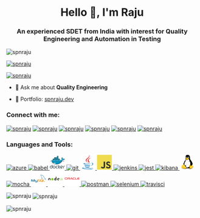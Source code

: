 <h1 align="center">Hello 👋, I'm Raju</h1>
<h3 align="center">An experienced SDET from India with interest for Quality Engineering and Automation in Testing</h3>

<p align="left"> <img src="https://komarev.com/ghpvc/?username=spnraju&label=Profile%20views&color=0e75b6&style=flat-square" alt="spnraju" /> </p>

<p align="left"> <a href="https://github.com/ryo-ma/github-profile-trophy"><img src="https://github-profile-trophy.vercel.app/?username=spnraju" alt="spnraju" /></a> </p>

<p align="left"> <a href="https://twitter.com/spnraju" target="blank"><img src="https://img.shields.io/twitter/follow/spnraju?logo=twitter&style=for-the-badge" alt="spnraju" /></a> </p>

- 💬 Ask me about **Quality Engineering**

- 📄 Portfolio: [spnraju.dev](https://spnraju.dev)

<h3 align="left">Connect with me:</h3>
<p align="left">
<a href="https://codepen.io/spnraju" target="blank"><img align="center" src="https://cdn.jsdelivr.net/npm/simple-icons@3.0.1/icons/codepen.svg" alt="spnraju" height="30" width="40" /></a>
<a href="https://dev.to/spnraju" target="blank"><img align="center" src="https://cdn.jsdelivr.net/npm/simple-icons@3.0.1/icons/dev-dot-to.svg" alt="spnraju" height="30" width="40" /></a>
<a href="https://twitter.com/spnraju" target="blank"><img align="center" src="https://cdn.jsdelivr.net/npm/simple-icons@3.0.1/icons/twitter.svg" alt="spnraju" height="30" width="40" /></a>
<a href="https://linkedin.com/in/spnraju" target="blank"><img align="center" src="https://cdn.jsdelivr.net/npm/simple-icons@3.0.1/icons/linkedin.svg" alt="spnraju" height="30" width="40" /></a>
<a href="https://stackoverflow.com/users/spnraju" target="blank"><img align="center" src="https://cdn.jsdelivr.net/npm/simple-icons@3.0.1/icons/stackoverflow.svg" alt="spnraju" height="30" width="40" /></a>
<a href="https://www.youtube.com/c/spnraju" target="blank"><img align="center" src="https://cdn.jsdelivr.net/npm/simple-icons@3.0.1/icons/youtube.svg" alt="spnraju" height="30" width="40" /></a>
</p>

<h3 align="left">Languages and Tools:</h3>
<p align="left"> <a href="https://azure.microsoft.com/en-in/" target="_blank"> <img src="https://www.vectorlogo.zone/logos/microsoft_azure/microsoft_azure-icon.svg" alt="azure" width="40" height="40"/> </a> <a href="https://babeljs.io/" target="_blank"> <img src="https://www.vectorlogo.zone/logos/babeljs/babeljs-icon.svg" alt="babel" width="40" height="40"/> </a> <a href="https://www.docker.com/" target="_blank"> <img src="https://raw.githubusercontent.com/devicons/devicon/master/icons/docker/docker-original-wordmark.svg" alt="docker" width="40" height="40"/> </a> <a href="https://git-scm.com/" target="_blank"> <img src="https://www.vectorlogo.zone/logos/git-scm/git-scm-icon.svg" alt="git" width="40" height="40"/> </a> <a href="https://www.java.com" target="_blank"> <img src="https://raw.githubusercontent.com/devicons/devicon/master/icons/java/java-original.svg" alt="java" width="40" height="40"/> </a> <a href="https://developer.mozilla.org/en-US/docs/Web/JavaScript" target="_blank"> <img src="https://raw.githubusercontent.com/devicons/devicon/master/icons/javascript/javascript-original.svg" alt="javascript" width="40" height="40"/> </a> <a href="https://www.jenkins.io" target="_blank"> <img src="https://www.vectorlogo.zone/logos/jenkins/jenkins-icon.svg" alt="jenkins" width="40" height="40"/> </a> <a href="https://jestjs.io" target="_blank"> <img src="https://www.vectorlogo.zone/logos/jestjsio/jestjsio-icon.svg" alt="jest" width="40" height="40"/> </a> <a href="https://www.elastic.co/kibana" target="_blank"> <img src="https://www.vectorlogo.zone/logos/elasticco_kibana/elasticco_kibana-icon.svg" alt="kibana" width="40" height="40"/> </a> <a href="https://www.linux.org/" target="_blank"> <img src="https://raw.githubusercontent.com/devicons/devicon/master/icons/linux/linux-original.svg" alt="linux" width="40" height="40"/> </a> <a href="https://mochajs.org" target="_blank"> <img src="https://www.vectorlogo.zone/logos/mochajs/mochajs-icon.svg" alt="mocha" width="40" height="40"/> </a> <a href="https://www.mysql.com/" target="_blank"> <img src="https://raw.githubusercontent.com/devicons/devicon/master/icons/mysql/mysql-original-wordmark.svg" alt="mysql" width="40" height="40"/> </a> <a href="https://nodejs.org" target="_blank"> <img src="https://raw.githubusercontent.com/devicons/devicon/master/icons/nodejs/nodejs-original-wordmark.svg" alt="nodejs" width="40" height="40"/> </a> <a href="https://www.oracle.com/" target="_blank"> <img src="https://raw.githubusercontent.com/devicons/devicon/master/icons/oracle/oracle-original.svg" alt="oracle" width="40" height="40"/> </a> <a href="https://postman.com" target="_blank"> <img src="https://www.vectorlogo.zone/logos/getpostman/getpostman-icon.svg" alt="postman" width="40" height="40"/> </a> <a href="https://www.selenium.dev" target="_blank"> <img src="https://raw.githubusercontent.com/detain/svg-logos/780f25886640cef088af994181646db2f6b1a3f8/svg/selenium-logo.svg" alt="selenium" width="40" height="40"/> </a> <a href="https://travis-ci.org" target="_blank"> <img src="https://www.vectorlogo.zone/logos/travis-ci/travis-ci-icon.svg" alt="travisci" width="40" height="40"/> </a> </p>

<p><img align="left" src="https://github-readme-stats.vercel.app/api/top-langs?username=spnraju&show_icons=true&theme=dark&locale=en&layout=compact" alt="spnraju" /></p>

<p>&nbsp;<img align="center" src="https://github-readme-stats.vercel.app/api?username=spnraju&show_icons=true&theme=dark&locale=en" alt="spnraju" /></p>

<p><img align="center" src="https://github-readme-streak-stats.herokuapp.com/?user=spnraju&" alt="spnraju" /></p>

